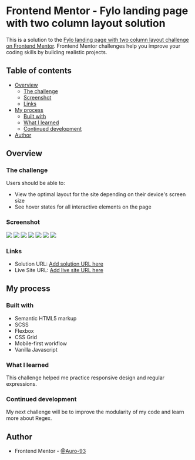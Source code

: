 # Frontend Mentor - Fylo landing page with two column layout solution

This is a solution to the [Fylo landing page with two column layout challenge on Frontend Mentor](https://www.frontendmentor.io/challenges/fylo-landing-page-with-two-column-layout-5ca5ef041e82137ec91a50f5). Frontend Mentor challenges help you improve your coding skills by building realistic projects. 

## Table of contents

- [Overview](#overview)
  - [The challenge](#the-challenge)
  - [Screenshot](#screenshot)
  - [Links](#links)
- [My process](#my-process)
  - [Built with](#built-with)
  - [What I learned](#what-i-learned)
  - [Continued development](#continued-development)
- [Author](#author)



## Overview

### The challenge

Users should be able to:

- View the optimal layout for the site depending on their device's screen size
- See hover states for all interactive elements on the page

### Screenshot

![](my-screenshots/375px.jpg)
![](my-screenshots/1440px.jpg)
![](my-screenshots/hero-active-states.jpg)
![](my-screenshots/section1-active-states.png)
![](my-screenshots/section2-active-states.png)
![](my-screenshots/footer-active-states1.png)
![](my-screenshots/footer-active-states2.png)




### Links

- Solution URL: [Add solution URL here](https://your-solution-url.com)
- Live Site URL: [Add live site URL here](https://your-live-site-url.com)

## My process

### Built with

- Semantic HTML5 markup
- SCSS
- Flexbox
- CSS Grid
- Mobile-first workflow
- Vanilla Javascript



### What I learned

This challenge helped me practice responsive design and regular expressions.

### Continued development

My next challenge will be to improve the modularity of my code and learn more about Regex. 



## Author

- Frontend Mentor - [@Auro-93](https://www.frontendmentor.io/profile/Auro-93)




